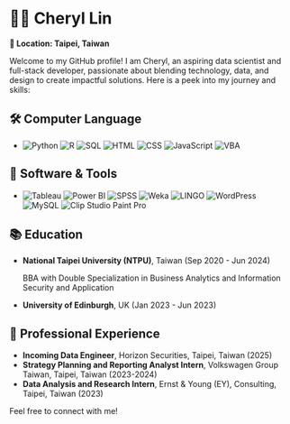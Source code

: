 # 👩‍💻 Cheryl Lin

**📍 Location: Taipei, Taiwan**

Welcome to my GitHub profile! I am Cheryl, an aspiring data scientist and full-stack developer, passionate about blending technology, data, and design to create impactful solutions. Here is a peek into my journey and skills:

## 🛠 Computer Language
- ![Python](https://img.shields.io/badge/Python-3776ab?logo=python&logoColor=white) ![R](https://img.shields.io/badge/R-276DC3?logo=r&logoColor=white) ![SQL](https://img.shields.io/badge/SQL-239120?logo=sql&logoColor=white) ![HTML](https://img.shields.io/badge/HTML-%232E7AB?logo=html5&logoColor=white) ![CSS](https://img.shields.io/badge/CSS-%231572B6?logo=css3&logoColor=white) ![JavaScript](https://img.shields.io/badge/JavaScript-%23F7DF1E?logo=javascript&logoColor=black) ![VBA](https://img.shields.io/badge/VBA-217346?logo=microsoft-excel&logoColor=white)

## 💼 Software & Tools
- ![Tableau](https://img.shields.io/badge/Tableau-E97627?logo=tableau&logoColor=white) ![Power BI](https://img.shields.io/badge/Power%20BI-F2C811?logo=power-bi&logoColor=black) ![SPSS](https://img.shields.io/badge/SPSS-003399?logo=spss&logoColor=white) ![Weka](https://img.shields.io/badge/Weka-404040?logo=weka&logoColor=white) ![LINGO](https://img.shields.io/badge/Lingo-2E3440?logo=lingo&logoColor=white) ![WordPress](https://img.shields.io/badge/WordPress-21759B?logo=wordpress&logoColor=white) ![MySQL](https://img.shields.io/badge/MySQL-4479A1?logo=mysql&logoColor=white) ![Clip Studio Paint Pro](https://img.shields.io/badge/Clip%20Studio%20Paint%20Pro-48D1CC?logo=clip-studio-paint&logoColor=white)


## 📚 Education
- **National Taipei University (NTPU)**, Taiwan (Sep 2020 - Jun 2024)
  
  BBA with Double Specialization in Business Analytics and Information Security and Application

- **University of Edinburgh**, UK (Jan 2023 - Jun 2023) 


## 💼 Professional Experience
- **Incoming Data Engineer**, Horizon Securities, Taipei, Taiwan (2025)
- **Strategy Planning and Reporting Analyst Intern**, Volkswagen Group Taiwan, Taipei, Taiwan (2023-2024)
- **Data Analysis and Research Intern**, Ernst & Young (EY), Consulting, Taipei, Taiwan (2023)

Feel free to connect with me!
